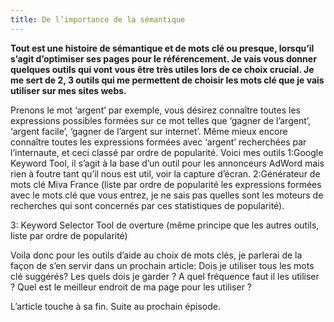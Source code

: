 ```yaml
---
title: De l’importance de la sémantique
---
```

**Tout est une histoire de sémantique et de mots clé ou presque, lorsqu’il s’agit d’optimiser ses pages pour le référencement. Je vais vous donner quelques outils qui vont vous être très utiles lors de ce choix crucial.
Je me sert de 2, 3 outils qui me permettent de choisir les mots clé que je vais utiliser sur mes sites webs.**

Prenons le mot ‘argent’ par exemple, vous désirez connaître toutes les expressions possibles formées sur ce mot telles que ‘gagner de l’argent’, ‘argent facile’, ‘gagner de l’argent sur internet’. Même mieux encore connaître toutes les expressions formées avec ‘argent’ recherchées par l’internaute, et ceci classé par ordre de popularité.
Voici mes outils
1:Google Keyword Tool, il s’agit à la base d’un outil pour les annonceurs AdWord mais rien à foutre tant qu’il nous est util, voir la capture d’écran.
2:Générateur de mots clé Miva France (liste par ordre de popularité les expressions formées avec le mots clé que vous entrez, je ne sais pas quelles sont les moteurs de recherches qui sont concernés par ces statistiques de popularité).


3: Keyword Selector Tool de overture (même principe que les autres outils, liste par ordre de popularité)

Voila donc pour les outils d’aide au choix de mots clés, je parlerai de la façon de s’en servir dans un prochain article: Dois je utiliser tous les mots clé suggérés? Les quels dois je garder ? A quel fréquence faut il les utiliser ? Quel est le meilleur endroit de ma page pour les utiliser ?

L’article touche à sa fin. Suite au prochain épisode.